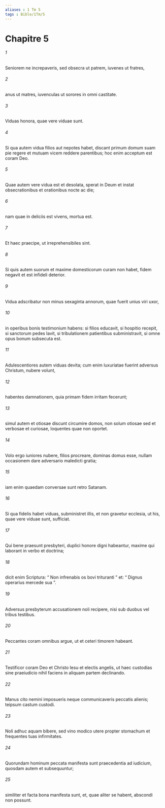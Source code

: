 ```yaml
---
aliases : 1 Tm 5
tags : Bible/1Tm/5
---
```


# Chapitre 5

###### 1
Seniorem ne increpaveris, sed obsecra ut patrem, iuvenes ut fratres, 
###### 2
anus ut matres, iuvenculas ut sorores in omni castitate. 
###### 3
Viduas honora, quae vere viduae sunt. 
###### 4
Si qua autem vidua filios aut nepotes habet, discant primum domum suam pie regere et mutuam vicem reddere parentibus; hoc enim acceptum est coram Deo. 
###### 5
Quae autem vere vidua est et desolata, sperat in Deum et instat obsecrationibus et orationibus nocte ac die; 
###### 6
nam quae in deliciis est vivens, mortua est. 
###### 7
Et haec praecipe, ut irreprehensibiles sint. 
###### 8
Si quis autem suorum et maxime domesticorum curam non habet, fidem negavit et est infideli deterior.
###### 9
Vidua adscribatur non minus sexaginta annorum, quae fuerit unius viri uxor, 
###### 10
in operibus bonis testimonium habens: si filios educavit, si hospitio recepit, si sanctorum pedes lavit, si tribulationem patientibus subministravit, si omne opus bonum subsecuta est. 
###### 11
Adulescentiores autem viduas devita; cum enim luxuriatae fuerint adversus Christum, nubere volunt, 
###### 12
habentes damnationem, quia primam fidem irritam fecerunt; 
###### 13
simul autem et otiosae discunt circumire domos, non solum otiosae sed et verbosae et curiosae, loquentes quae non oportet. 
###### 14
Volo ergo iuniores nubere, filios procreare, dominas domus esse, nullam occasionem dare adversario maledicti gratia; 
###### 15
iam enim quaedam conversae sunt retro Satanam.
###### 16
Si qua fidelis habet viduas, subministret illis, et non gravetur ecclesia, ut his, quae vere viduae sunt, sufficiat.
###### 17
Qui bene praesunt presbyteri, duplici honore digni habeantur, maxime qui laborant in verbo et doctrina; 
###### 18
dicit enim Scriptura: “ Non infrenabis os bovi trituranti ” et: “ Dignus operarius mercede sua ”. 
###### 19
Adversus presbyterum accusationem noli recipere, nisi sub duobus vel tribus testibus. 
###### 20
Peccantes coram omnibus argue, ut et ceteri timorem habeant. 
###### 21
Testificor coram Deo et Christo Iesu et electis angelis, ut haec custodias sine praeiudicio nihil faciens in aliquam partem declinando. 
###### 22
Manus cito nemini imposueris neque communicaveris peccatis alienis; teipsum castum custodi.
###### 23
Noli adhuc aquam bibere, sed vino modico utere propter stomachum et frequentes tuas infirmitates.
###### 24
Quorundam hominum peccata manifesta sunt praecedentia ad iudicium, quosdam autem et subsequuntur; 
###### 25
similiter et facta bona manifesta sunt, et, quae aliter se habent, abscondi non possunt.
